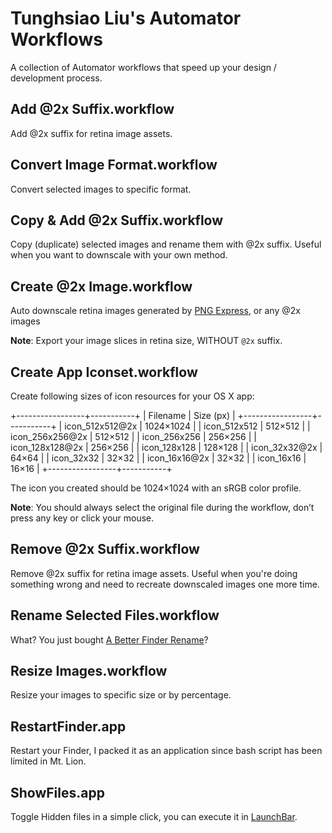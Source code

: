 # Tunghsiao Liu's Automator Workflows
A collection of Automator workflows that speed up your design / development process.

## Add @2x Suffix.workflow
Add @2x suffix for retina image assets.

## Convert Image Format.workflow
Convert selected images to specific format.

## Copy & Add @2x Suffix.workflow
Copy (duplicate) selected images and rename them with @2x suffix. Useful when you want to downscale with your own method.

## Create @2x Image.workflow
Auto downscale retina images generated by [PNG Express](http://www.pngexpress.com/), or any @2x images

**Note**: Export your image slices in retina size, WITHOUT `@2x` suffix.

## Create App Iconset.workflow
Create following sizes of icon resources for your OS X app:

+-----------------+-----------+
|    Filename     | Size (px) |
+-----------------+-----------+
| icon_512x512@2x | 1024×1024 |
| icon_512x512    | 512×512   |
| icon_256x256@2x | 512×512   |
| icon_256x256    | 256×256   |
| icon_128x128@2x | 256×256   |
| icon_128x128    | 128×128   |
| icon_32x32@2x   | 64×64     |
| icon_32x32      | 32×32     |
| icon_16x16@2x   | 32×32     |
| icon_16x16      | 16×16     |
+-----------------+-----------+

The icon you created should be 1024×1024 with an sRGB color profile.

**Note**: You should always select the original file during the workflow, don’t press any key or click your mouse.

## Remove @2x Suffix.workflow
Remove @2x suffix for retina image assets. Useful when you're doing something wrong and need to recreate downscaled images one more time.

## Rename Selected Files.workflow
What? You just bought [A Better Finder Rename](http://www.publicspace.net/ABetterFinderRename/)?

## Resize Images.workflow
Resize your images to specific size or by percentage.

## RestartFinder.app
Restart your Finder, I packed it as an application since bash script has been limited in Mt. Lion.

## ShowFiles.app
Toggle Hidden files in a simple click, you can execute it in [LaunchBar](www.obdev.at/launchbar/).